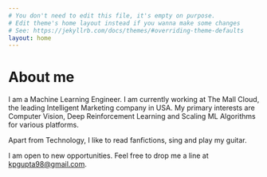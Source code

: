 ```yaml
---
# You don't need to edit this file, it's empty on purpose.
# Edit theme's home layout instead if you wanna make some changes
# See: https://jekyllrb.com/docs/themes/#overriding-theme-defaults
layout: home
---
```

# About me

I am a Machine Learning Engineer. I am currently working at The Mall Cloud, the leading Intelligent Marketing company in USA. My primary interests are Computer
Vision, Deep Reinforcement Learning and Scaling ML Algorithms for various platforms. 

Apart from Technology, I like to read fanfictions, sing and play my guitar.

I am open to new opportunities. Feel free to drop me a line at kpgupta98@gmail.com.
